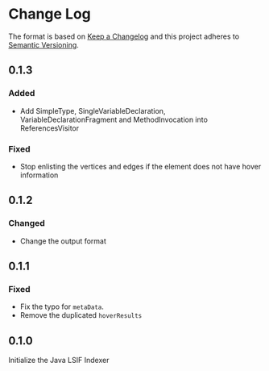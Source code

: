 # Change Log

The format is based on [Keep a Changelog](http://keepachangelog.com/en/1.0.0/)
and this project adheres to [Semantic Versioning](http://semver.org/spec/v2.0.0.html).

## 0.1.3
### Added
- Add SimpleType, SingleVariableDeclaration, VariableDeclarationFragment and MethodInvocation into ReferencesVisitor

### Fixed
- Stop enlisting the vertices and edges if the element does not have hover information

## 0.1.2
### Changed
- Change the output format

## 0.1.1
### Fixed
- Fix the typo for `metaData`.
- Remove the duplicated `hoverResults`

## 0.1.0
Initialize the Java LSIF Indexer
